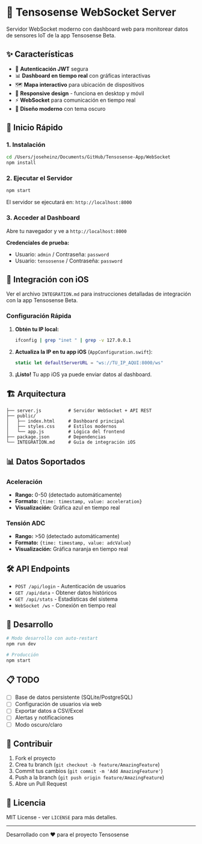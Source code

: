 # 🚀 Tensosense WebSocket Server

Servidor WebSocket moderno con dashboard web para monitorear datos de sensores IoT de la app Tensosense Beta.

## ✨ Características

- 🔐 **Autenticación JWT** segura
- 📊 **Dashboard en tiempo real** con gráficas interactivas
- 🗺️ **Mapa interactivo** para ubicación de dispositivos
- 📱 **Responsive design** - funciona en desktop y móvil
- ⚡ **WebSocket** para comunicación en tiempo real
- 🎨 **Diseño moderno** con tema oscuro

## 🚀 Inicio Rápido

### 1. Instalación

```bash
cd /Users/joseheinz/Documents/GitHub/Tensosense-App/WebSocket
npm install
```

### 2. Ejecutar el Servidor

```bash
npm start
```

El servidor se ejecutará en: `http://localhost:8000`

### 3. Acceder al Dashboard

Abre tu navegador y ve a `http://localhost:8000`

**Credenciales de prueba:**
- Usuario: `admin` / Contraseña: `password`
- Usuario: `tensosense` / Contraseña: `password`

## 📱 Integración con iOS

Ver el archivo `INTEGRATION.md` para instrucciones detalladas de integración con la app Tensosense Beta.

### Configuración Rápida

1. **Obtén tu IP local:**
   ```bash
   ifconfig | grep "inet " | grep -v 127.0.0.1
   ```

2. **Actualiza la IP en tu app iOS** (`AppConfiguration.swift`):
   ```swift
   static let defaultServerURL = "ws://TU_IP_AQUI:8000/ws"
   ```

3. **¡Listo!** Tu app iOS ya puede enviar datos al dashboard.

## 🏗️ Arquitectura

```
├── server.js          # Servidor WebSocket + API REST
├── public/
│   ├── index.html     # Dashboard principal
│   ├── styles.css     # Estilos modernos
│   └── app.js         # Lógica del frontend
├── package.json       # Dependencias
└── INTEGRATION.md     # Guía de integración iOS
```

## 📊 Datos Soportados

### Aceleración
- **Rango:** 0-50 (detectado automáticamente)
- **Formato:** `{time: timestamp, value: acceleration}`
- **Visualización:** Gráfica azul en tiempo real

### Tensión ADC  
- **Rango:** >50 (detectado automáticamente)
- **Formato:** `{time: timestamp, value: adcValue}`
- **Visualización:** Gráfica naranja en tiempo real

## 🛠️ API Endpoints

- `POST /api/login` - Autenticación de usuarios
- `GET /api/data` - Obtener datos históricos
- `GET /api/stats` - Estadísticas del sistema
- `WebSocket /ws` - Conexión en tiempo real

## 🔧 Desarrollo

```bash
# Modo desarrollo con auto-restart
npm run dev

# Producción
npm start
```

## 📋 TODO

- [ ] Base de datos persistente (SQLite/PostgreSQL)
- [ ] Configuración de usuarios via web
- [ ] Exportar datos a CSV/Excel
- [ ] Alertas y notificaciones
- [ ] Modo oscuro/claro

## 🤝 Contribuir

1. Fork el proyecto
2. Crea tu branch (`git checkout -b feature/AmazingFeature`)
3. Commit tus cambios (`git commit -m 'Add AmazingFeature'`)
4. Push a la branch (`git push origin feature/AmazingFeature`)
5. Abre un Pull Request

## 📄 Licencia

MIT License - ver `LICENSE` para más detalles.

---

Desarrollado con ❤️ para el proyecto Tensosense